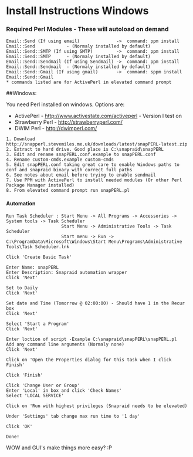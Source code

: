 # Install Instructions Windows

### Required Perl Modules - These will autoload on demand
~~~
Email::Send (If using email)              ->  command: ppm install Email::Send            - (Normaly installed by default)
Email::Send::SMTP (If using SMTP)         ->  command: ppm install Email::Send::SMTP      - (Normaly installed by default)
Email::Send::Sendmail (If using Sendmail) ->  command: ppm install Email::Send::Sendmail  - (Normaly installed by default)
Email::Send::Gmail (If using gmail)       ->  command: sppm install Email::Send::Gmail
* commands listed are for ActivePerl in elevated command prompt
~~~ 

##Windows: 

You need Perl installed on windows. Options are:
* ActivePerl       - http://www.activestate.com/activeperl - Version I test on
* Strawberry Perl  - http://strawberryperl.com/
* DWIM Perl        - http://dwimperl.com/

~~~ Windows
1. Download http://snapperl.stevemiles.me.uk/downloads/latest/snapPERL-latest.zip
2. Extract to hard drive. Good place is C:\snapraid\snapPERL
3. Edit and rename snapPERL.conf.example to snapPERL.conf
4. Rename custom-cmds.example custom-cmds
5. Edit snapPERL.conf taking great care to enable Windows paths to conf and snapraid binary with correct full paths
6. See notes about email before trying to enable sendmail
7. Use PPM with ActivePerl to install needed modules (Or other Perl Package Manager installed)
8. From elevated command prompt run snapPERL.pl
~~~

#### Automation

~~~
Run Task Scheduler : Start Menu -> All Programs -> Accessories -> System tools -> Task Scheduler
                     Start Menu -> Administrative Tools -> Task Scheduler
                     Start menu -> Run -> C:\ProgramData\Microsoft\Windows\Start Menu\Programs\Administrative Tools\Task Scheduler.lnk

Click 'Create Basic Task'

Enter Name: snapPERL
Enter Description: Snapraid automation wrapper
Click 'Next'

Set to Daily 
Click 'Next'

Set date and Time (Tomorrow @ 02:00:00) - Should have 1 in the Recur box
Click 'Next'

Select 'Start a Program'
Click 'Next'

Enter loction of script -Example C:\snapraid\snapPERL\snapPERL.pl
Add any command line arguments (Normaly none)
Click 'Next'

Click on 'Open the Properties dialog for this task when I click Finish'

Click 'Finish'

Click 'Change User or Group'
Enter 'Local' in box and click 'Check Names'
Select 'LOCAL SERVICE'

Click on 'Run with highest privileges (Snapraid needs to be elevated)

Under 'Settings' tab change max run time to '1 day'

Click 'OK'

Done!
~~~

WOW and GUI's make things more easy? :P